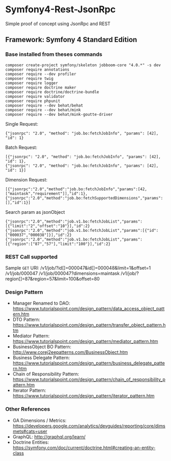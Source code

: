 # Symfony4-Rest-JsonRpc
Simple proof of concept using JsonRpc and REST

## Framework: Symfony 4 Standard Edition

### Base installed from theses commands

    composer create-project symfony/skeleton jobboom-core "4.0.*" -s dev
    composer require annotations
    composer require --dev profiler
    composer require twig
    composer require logger
    composer require doctrine maker
    composer require doctrine/doctrine-bundle
    composer require validator
    composer require phpunit
    composer require --dev behat/behat
    composer require --dev behat/mink
    composer require --dev behat/mink-goutte-driver
    
Single Request:

    {"jsonrpc": "2.0", "method": "job.bo:fetchJobInfo", "params": [42], "id": 1}

Batch Request:

    [{"jsonrpc": "2.0", "method": "job.bo:fetchJobInfo", "params": [42], "id": 1},
    {"jsonrpc": "2.0", "method": "job.bo:fetchJobInfo", "params": [42], "id": 1}]
    
Dimension Request:

    [{"jsonrpc":"2.0","method":"job.bo:fetchJobInfo","params":[42,["maintask","requirement"]],"id":1},
    {"jsonrpc":"2.0","method":"job.bo:fetchSupportedDimensions","params":[],"id":1}]    
    
Search param as jsonObject

    {"jsonrpc":"2.0","method":"job.v1.bo:fetchJobList","params":[{"limit":"2","offset":"10"}],"id":2}
    {"jsonrpc":"2.0","method":"job.v1.bo:fetchJobList","params":[{"id":["000037","000038"]}],"id":2}
    {"jsonrpc":"2.0","method":"job.v1.bo:fetchJobList","params":[{"region":["87","57"],"limit":"100"}],"id":2}    
    
### REST Call supported

Sample `GET` URI:
    /v1/job/?id[]=000047&id[]=000048&limit=1&offset=1
    /v1/job/000047
    /v1/job/000047?dimensions=maintask
    /v1/job/?region[]=87&region=57&limit=100&offset=80
    
### Design Pattern

- Manager Renamed to DAO: https://www.tutorialspoint.com/design_pattern/data_access_object_pattern.htm
- DTO Pattern: https://www.tutorialspoint.com/design_pattern/transfer_object_pattern.htm
- Mediator Pattern: https://www.tutorialspoint.com/design_pattern/mediator_pattern.htm
- BusinessObject BO Pattern: http://www.corej2eepatterns.com/BusinessObject.htm 
- Business Delegate Pattern: https://www.tutorialspoint.com/design_pattern/business_delegate_pattern.htm
- Chain of Responsibility Pattern: https://www.tutorialspoint.com/design_pattern/chain_of_responsibility_pattern.htm
- Iterator Pattern: https://www.tutorialspoint.com/design_pattern/iterator_pattern.htm

### Other References

- GA Dimensions / Metrics: https://developers.google.com/analytics/devguides/reporting/core/dimsmets#cats=user
- GraphQL: http://graphql.org/learn/
- Doctrine Entities: https://symfony.com/doc/current/doctrine.html#creating-an-entity-class    
